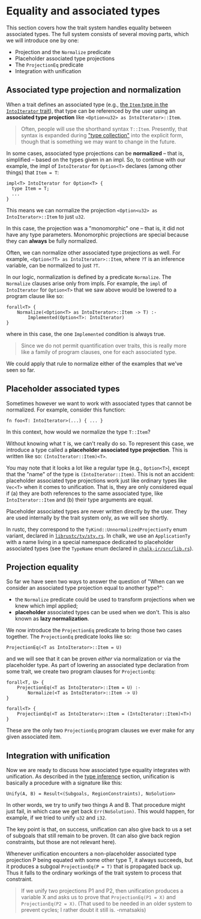 # Equality and associated types

This section covers how the trait system handles equality between
associated types. The full system consists of several moving parts,
which we will introduce one by one:

- Projection and the `Normalize` predicate
- Placeholder associated type projections
- The `ProjectionEq` predicate
- Integration with unification

## Associated type projection and normalization

When a trait defines an associated type (e.g.,
[the `Item` type in the `IntoIterator` trait][intoiter-item]), that
type can be referenced by the user using an **associated type
projection** like `<Option<u32> as IntoIterator>::Item`.

> Often, people will use the shorthand syntax `T::Item`. Presently, that
> syntax is expanded during ["type collection"](../type-checking.html) into the
> explicit form, though that is something we may want to change in the future.

[intoiter-item]: https://doc.rust-lang.org/nightly/core/iter/trait.IntoIterator.html#associatedtype.Item

<a name="normalize"></a>

In some cases, associated type projections can be **normalized** –
that is, simplified – based on the types given in an impl. So, to
continue with our example, the impl of `IntoIterator` for `Option<T>`
declares (among other things) that `Item = T`:

```rust,ignore
impl<T> IntoIterator for Option<T> {
  type Item = T;
  ...
}
```

This means we can normalize the projection `<Option<u32> as
IntoIterator>::Item` to just `u32`.

In this case, the projection was a "monomorphic" one – that is, it
did not have any type parameters.  Monomorphic projections are special
because they can **always** be fully normalized.

Often, we can normalize other associated type projections as well. For
example, `<Option<?T> as IntoIterator>::Item`, where `?T` is an inference
variable, can be normalized to just `?T`.

In our logic, normalization is defined by a predicate
`Normalize`. The `Normalize` clauses arise only from
impls. For example, the `impl` of `IntoIterator` for `Option<T>` that
we saw above would be lowered to a program clause like so:

```text
forall<T> {
    Normalize(<Option<T> as IntoIterator>::Item -> T) :-
        Implemented(Option<T>: IntoIterator)
}
```

where in this case, the one `Implemented` condition is always true.

> Since we do not permit quantification over traits, this is really more like
> a family of program clauses, one for each associated type.

We could apply that rule to normalize either of the examples that
we've seen so far.

## Placeholder associated types

Sometimes however we want to work with associated types that cannot be
normalized. For example, consider this function:

```rust,ignore
fn foo<T: IntoIterator>(...) { ... }
```

In this context, how would we normalize the type `T::Item`?

Without knowing what `T` is, we can't really do so. To represent this case,
we introduce a type called a **placeholder associated type projection**. This
is written like so: `(IntoIterator::Item)<T>`.

You may note that it looks a lot like a regular type (e.g., `Option<T>`),
except that the "name" of the type is `(IntoIterator::Item)`. This is not an
accident: placeholder associated type projections work just like ordinary
types like `Vec<T>` when it comes to unification. That is, they are only
considered equal if (a) they are both references to the same associated type,
like `IntoIterator::Item` and (b) their type arguments are equal.

Placeholder associated types are never written directly by the user.
They are used internally by the trait system only, as we will see
shortly.

In rustc, they correspond to the `TyKind::UnnormalizedProjectionTy` enum
variant, declared in [`librustc/ty/sty.rs`][sty]. In chalk, we use an
`ApplicationTy` with a name living in a special namespace dedicated to
placeholder associated types (see the `TypeName` enum declared in
[`chalk-ir/src/lib.rs`][chalk_type_name]).

[sty]: https://github.com/rust-lang/rust/blob/master/src/librustc/ty/sty.rs
[chalk_type_name]: https://github.com/rust-lang-nursery/chalk/blob/master/chalk-ir/src/lib.rs

## Projection equality

So far we have seen two ways to answer the question of "When can we
consider an associated type projection equal to another type?":

- the `Normalize` predicate could be used to transform projections when we
  knew which impl applied;
- **placeholder** associated types can be used when we don't. This is also
  known as **lazy normalization**.

We now introduce the `ProjectionEq` predicate to bring those two cases
together. The `ProjectionEq` predicate looks like so:

```text
ProjectionEq(<T as IntoIterator>::Item = U)
```

and we will see that it can be proven *either* via normalization or
via the placeholder type. As part of lowering an associated type declaration from
some trait, we create two program clauses for `ProjectionEq`:

```text
forall<T, U> {
    ProjectionEq(<T as IntoIterator>::Item = U) :-
        Normalize(<T as IntoIterator>::Item -> U)
}

forall<T> {
    ProjectionEq(<T as IntoIterator>::Item = (IntoIterator::Item)<T>)
}
```

These are the only two `ProjectionEq` program clauses we ever make for
any given associated item.

## Integration with unification

Now we are ready to discuss how associated type equality integrates
with unification. As described in the
[type inference](../type-inference.html) section, unification is
basically a procedure with a signature like this:

```text
Unify(A, B) = Result<(Subgoals, RegionConstraints), NoSolution>
```

In other words, we try to unify two things A and B. That procedure
might just fail, in which case we get back `Err(NoSolution)`. This
would happen, for example, if we tried to unify `u32` and `i32`.

The key point is that, on success, unification can also give back to
us a set of subgoals that still remain to be proven. (It can also give
back region constraints, but those are not relevant here).

Whenever unification encounters a non-placeholder associated type
projection P being equated with some other type T, it always succeeds,
but it produces a subgoal `ProjectionEq(P = T)` that is propagated
back up. Thus it falls to the ordinary workings of the trait system
to process that constraint.

> If we unify two projections P1 and P2, then unification produces a
> variable X and asks us to prove that `ProjectionEq(P1 = X)` and
> `ProjectionEq(P2 = X)`. (That used to be needed in an older system to
> prevent cycles; I rather doubt it still is. -nmatsakis)
